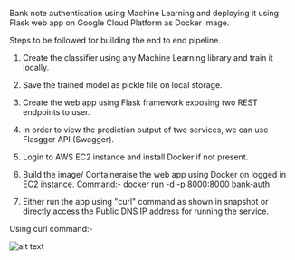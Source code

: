 Bank note authentication using Machine Learning and deploying it using Flask web app on Google Cloud Platform as Docker Image.

Steps to be followed for building the end to end pipeline.

1. Create the classifier using any Machine Learning library and train it locally.
2. Save the trained model as pickle file on local storage.
3. Create the web app using Flask framework exposing two REST endpoints to user.
4. In order to view the prediction output of two services, we can use Flasgger API (Swagger).
5. Login to AWS EC2 instance and install Docker if not present.
6. Build the image/ Containeraise the web app using Docker on logged in EC2 instance.
    Command:- docker run -d -p 8000:8000 bank-auth
    
7. Either run the app using "curl" command as shown in snapshot or directly access the Public DNS IP address for running the service.

Using curl command:-

![alt text](https://github.com/surekhag28/ComputerVision/bank_note_authentication_ml/images/main/pic1.png?raw=true)





 
